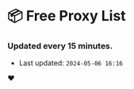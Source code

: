 # :package: Free Proxy List
### Updated every 15 minutes.

- Last updated: `2024-05-06 16:16`

:heart:
